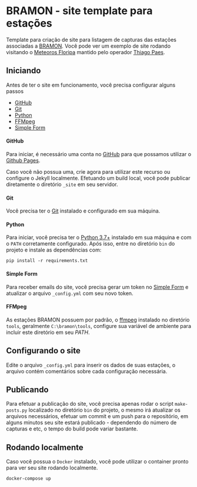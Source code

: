 # BRAMON - site template para estações

Template para criação de site para listagem de capturas das estações associadas a [BRAMON](https://www.bramonmeteor.org).
Você pode ver um exemplo de site rodando visitando o [Meteoros Floripa](https://meteoros.floripa.br) mantido pelo 
operador [Thiago Paes](https://www.mrprompt.com.br).

## Iniciando

Antes de ter o site em funcionamento, você precisa configurar alguns passos

- [GitHub](#GitHub)
- [Git](#Git)
- [Python](#Python)
- [FFMpeg](#Ffmpeg)
- [Simple Form](#Simple_Form)

#### GitHub

Para iniciar, é necessário uma conta no [GitHub](https://github.com) para que possamos utilizar o 
[Github Pages](https://help.github.com/pt/github/working-with-github-pages).

Caso você não possua uma, crie agora para utilizar este recurso ou configure o Jekyll localmente. Efetuando um build
local, você pode publicar diretamente o diretório `_site` em seu servidor.

#### Git

Você precisa ter o [Git](https://git-scm.com/download/win) instalado e configurado em sua máquina.

#### Python 

Para iniciar, você precisa ter o [Python 3.7+](https://www.python.org/) instalado em sua máquina e com o `PATH` 
corretamente configurado. Após isso, entre no diretório `bin` do projeto e instale as dependências com:

```console
pip install -r requirements.txt 
```

#### Simple Form

Para receber emails do site, você precisa gerar um token no [Simple Form](https://getsimpleform.com/) e 
atualizar o arquivo `_config.yml` com seu novo token.

#### FFMpeg

As estações BRAMON possuem por padrão, o [ffmpeg]() instalado no diretório `tools`, geralmente `C:\bramon\tools`,
configure sua variável de ambiente para incluir este diretório em seu *PATH*.

## Configurando o site

Edite o arquivo `_config.yml` para inserir os dados de suas estações, o arquivo contém comentários sobre cada 
configuração necessária.

## Publicando

Para efetuar a publicação do site, você precisa apenas rodar o script `make-posts.py` localizado no diretório `bin` do 
projeto, o mesmo irá atualizar os arquivos necessários, efetuar um commit e um push para o repositório, em alguns minutos
seu site estará publicado - dependendo do número de capturas e etc, o tempo do build pode variar bastante.

## Rodando localmente

Caso você possua o `Docker` instalado, você pode utilizar o container pronto para ver seu site rodando localmente.

```console
docker-compose up
```
